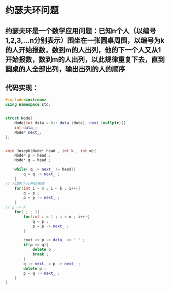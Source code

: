 # 约瑟夫环问题

## 约瑟夫环是一个数学应用问题：已知n个人（以编号1,2,3,...n分别表示）围坐在一张圆桌周围，以编号为k的人开始报数，数到m的人出列，他的下一个人又从1开始报数，数到m的人出列，以此规律重复下去，直到圆桌的人全部出列，输出出列的人的顺序


## 代码实现：

```c++
#include<iostream>
using namespace std;


struct Node{
    Node(int data = 0): data_(data), next_(nullptr){}
    int data_;
    Node* next_;
};


void Joseph(Node* head , int k , int m){
    Node* p = head ;
    Node* q = head ;

    while( q -> next_ != head){
        q = q -> next_ ;
    }
// 从第K个人开始报数
    for(int i = 0 ; i < k ; i++){
        q = p ;
        p = p -> next_ ;
    }
// p -> K
    for( ; ; ){
        for(int i = 1 ; i < m ; i++){
            q = p ;
            p = p -> next_ ;
        }   

        cout << p -> data_ << " " ;
        if(p == q){
            delete p ;
            break ;
        }
        q -> next_ = p -> next_ ;
        delete p ;
        p = q -> next_ ;
    }
}

```







